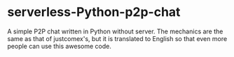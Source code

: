 # serverless-Python-p2p-chat 
A simple P2P chat written in Python without server. The mechanics are the same as that of justcomex's, but it is translated to English so that even more people can use this awesome code.
